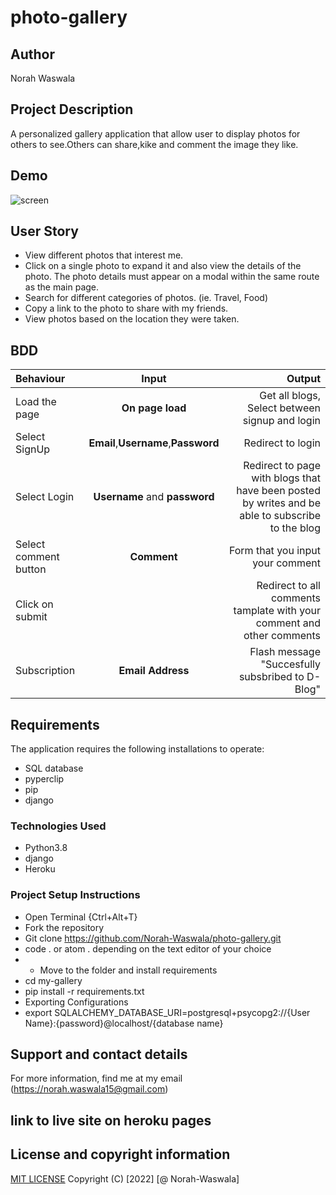 # photo-gallery
## Author
Norah Waswala
## Project Description
 A personalized gallery application that allow user to display photos for others to see.Others can share,kike and comment the image they like.
## Demo
![screen](/app/static/image/screen.png)
## User Story
* View different photos that interest me.
* Click on a single photo to expand it and also view the details of the photo. The photo details must appear on a modal within the same route as the main page.
* Search for different categories of photos. (ie. Travel, Food)
* Copy a link to the photo to share with my friends.
* View photos based on the location they were taken.

## BDD
| Behaviour | Input | Output |
| :---------------- | :---------------: | ------------------: |
| Load the page | **On page load** | Get all blogs, Select between signup and login|
| Select SignUp| **Email**,**Username**,**Password** | Redirect to login|
| Select Login | **Username** and **password** | Redirect to page with blogs that have been posted by writes and be able to subscribe to the blog|
| Select comment button | **Comment** | Form that you input your comment|
| Click on submit |  | Redirect to all comments tamplate with your comment and other comments|
|Subscription | **Email Address**| Flash message "Succesfully subsbribed to D-Blog"|
## Requirements
The application requires the following installations to operate:
* SQL database
* pyperclip
* pip
* django
### Technologies Used
* Python3.8
* django
* Heroku
### Project Setup Instructions
* Open Terminal {Ctrl+Alt+T}
* Fork the repository
* Git clone https://github.com/Norah-Waswala/photo-gallery.git
* code . or atom . depending on the text editor of your choice
* * Move to the folder and install requirements
* cd my-gallery
* pip install -r requirements.txt
* Exporting Configurations
* export SQLALCHEMY_DATABASE_URI=postgresql+psycopg2://{User Name}:{password}@localhost/{database name}
## Support and contact details
For more information, find me at my email (https://norah.waswala15@gmail.com)

## link to live site on heroku pages

## License and copyright information
[MIT LICENSE](LICENSE)
Copyright (C) [2022] [@ Norah-Waswala]
